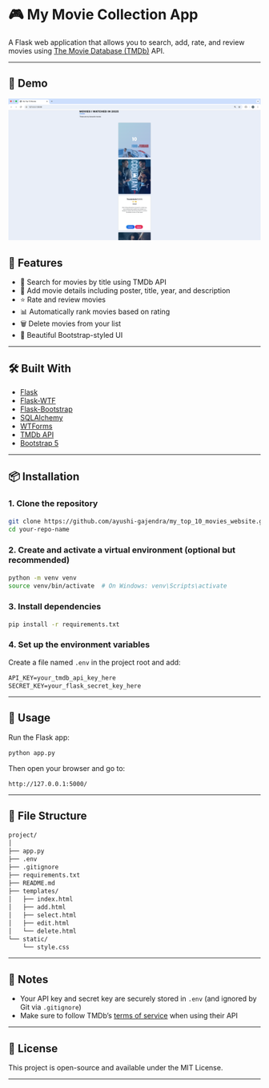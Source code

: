 # 🎮 My Movie Collection App

A Flask web application that allows you to search, add, rate, and review movies using [The Movie Database (TMDb)](https://www.themoviedb.org/) API.

---

## 📸 Demo

![App Screenshot](Screenshot.png)



## 🚀 Features

* 🔎 Search for movies by title using TMDb API
* 🎥 Add movie details including poster, title, year, and description
* ⭐ Rate and review movies
* 📊 Automatically rank movies based on rating
* 🗑️ Delete movies from your list
* 💅 Beautiful Bootstrap-styled UI

---

## 🛠️ Built With

* [Flask](https://flask.palletsprojects.com/)
* [Flask-WTF](https://flask-wtf.readthedocs.io/)
* [Flask-Bootstrap](https://pythonhosted.org/Flask-Bootstrap/)
* [SQLAlchemy](https://www.sqlalchemy.org/)
* [WTForms](https://wtforms.readthedocs.io/)
* [TMDb API](https://developer.themoviedb.org/)
* [Bootstrap 5](https://getbootstrap.com/)


---

## 📦 Installation

### 1. Clone the repository

```bash
git clone https://github.com/ayushi-gajendra/my_top_10_movies_website.git
cd your-repo-name
```

### 2. Create and activate a virtual environment (optional but recommended)

```bash
python -m venv venv
source venv/bin/activate  # On Windows: venv\Scripts\activate
```

### 3. Install dependencies

```bash
pip install -r requirements.txt
```

### 4. Set up the environment variables

Create a file named `.env` in the project root and add:

```env
API_KEY=your_tmdb_api_key_here
SECRET_KEY=your_flask_secret_key_here
```

---

## 🧠 Usage

Run the Flask app:

```bash
python app.py
```

Then open your browser and go to:

```
http://127.0.0.1:5000/
```

---

## 📁 File Structure

```
project/
│
├── app.py
├── .env
├── .gitignore
├── requirements.txt
├── README.md
├── templates/
│   ├── index.html
│   ├── add.html
│   ├── select.html
│   ├── edit.html
│   └── delete.html
└── static/
    └── style.css
```

---

## 🔐 Notes

* Your API key and secret key are securely stored in `.env` (and ignored by Git via `.gitignore`)
* Make sure to follow TMDb’s [terms of service](https://www.themoviedb.org/terms-of-use) when using their API

---

## 📝 License

This project is open-source and available under the MIT License.

---
